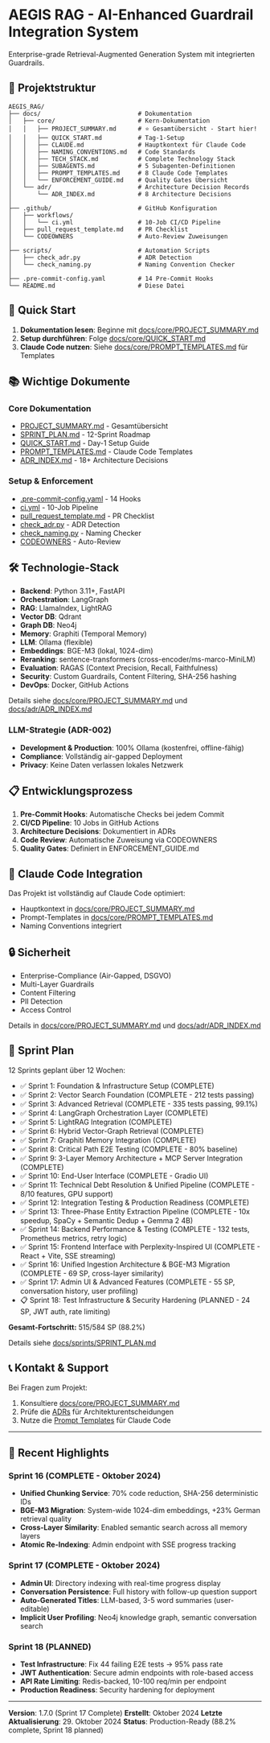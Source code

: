 # AEGIS RAG - AI-Enhanced Guardrail Integration System

Enterprise-grade Retrieval-Augmented Generation System mit integrierten Guardrails.

## 📁 Projektstruktur

```
AEGIS_RAG/
├── docs/                           # Dokumentation
│   ├── core/                       # Kern-Dokumentation
│   │   ├── PROJECT_SUMMARY.md      # ⭐ Gesamtübersicht - Start hier!
│   │   ├── QUICK_START.md          # Tag-1-Setup
│   │   ├── CLAUDE.md               # Hauptkontext für Claude Code
│   │   ├── NAMING_CONVENTIONS.md   # Code Standards
│   │   ├── TECH_STACK.md           # Complete Technology Stack
│   │   ├── SUBAGENTS.md            # 5 Subagenten-Definitionen
│   │   ├── PROMPT_TEMPLATES.md     # 8 Claude Code Templates
│   │   └── ENFORCEMENT_GUIDE.md    # Quality Gates Übersicht
│   └── adr/                        # Architecture Decision Records
│       └── ADR_INDEX.md            # 8 Architecture Decisions
│
├── .github/                        # GitHub Konfiguration
│   ├── workflows/
│   │   └── ci.yml                  # 10-Job CI/CD Pipeline
│   ├── pull_request_template.md    # PR Checklist
│   └── CODEOWNERS                  # Auto-Review Zuweisungen
│
├── scripts/                        # Automation Scripts
│   ├── check_adr.py                # ADR Detection
│   └── check_naming.py             # Naming Convention Checker
│
├── .pre-commit-config.yaml         # 14 Pre-Commit Hooks
└── README.md                       # Diese Datei
```

## 🚀 Quick Start

1. **Dokumentation lesen**: Beginne mit [docs/core/PROJECT_SUMMARY.md](docs/core/PROJECT_SUMMARY.md)
2. **Setup durchführen**: Folge [docs/core/QUICK_START.md](docs/core/QUICK_START.md)
3. **Claude Code nutzen**: Siehe [docs/core/PROMPT_TEMPLATES.md](docs/core/PROMPT_TEMPLATES.md) für Templates

## 📚 Wichtige Dokumente

### Core Dokumentation
- [PROJECT_SUMMARY.md](docs/core/PROJECT_SUMMARY.md) - Gesamtübersicht
- [SPRINT_PLAN.md](docs/sprints/SPRINT_PLAN.md) - 12-Sprint Roadmap
- [QUICK_START.md](docs/core/QUICK_START.md) - Day-1 Setup Guide
- [PROMPT_TEMPLATES.md](docs/core/PROMPT_TEMPLATES.md) - Claude Code Templates
- [ADR_INDEX.md](docs/adr/ADR_INDEX.md) - 18+ Architecture Decisions


### Setup & Enforcement
- [.pre-commit-config.yaml](.pre-commit-config.yaml) - 14 Hooks
- [ci.yml](.github/workflows/ci.yml) - 10-Job Pipeline
- [pull_request_template.md](.github/pull_request_template.md) - PR Checklist
- [check_adr.py](scripts/check_adr.py) - ADR Detection
- [check_naming.py](scripts/check_naming.py) - Naming Checker
- [CODEOWNERS](.github/CODEOWNERS) - Auto-Review

## 🛠️ Technologie-Stack

- **Backend**: Python 3.11+, FastAPI
- **Orchestration**: LangGraph
- **RAG**: LlamaIndex, LightRAG
- **Vector DB**: Qdrant
- **Graph DB**: Neo4j
- **Memory**: Graphiti (Temporal Memory)
- **LLM**: Ollama (flexible)
- **Embeddings**: BGE-M3 (lokal, 1024-dim)
- **Reranking**: sentence-transformers (cross-encoder/ms-marco-MiniLM)
- **Evaluation**: RAGAS (Context Precision, Recall, Faithfulness)
- **Security**: Custom Guardrails, Content Filtering, SHA-256 hashing
- **DevOps**: Docker, GitHub Actions

Details siehe [docs/core/PROJECT_SUMMARY.md](docs/core/PROJECT_SUMMARY.md) und [docs/adr/ADR_INDEX.md](docs/adr/ADR_INDEX.md)

### LLM-Strategie (ADR-002)
- **Development & Production**: 100% Ollama (kostenfrei, offline-fähig)
- **Compliance**: Vollständig air-gapped Deployment
- **Privacy**: Keine Daten verlassen lokales Netzwerk

## 📋 Entwicklungsprozess

1. **Pre-Commit Hooks**: Automatische Checks bei jedem Commit
2. **CI/CD Pipeline**: 10 Jobs in GitHub Actions
3. **Architecture Decisions**: Dokumentiert in ADRs
4. **Code Review**: Automatische Zuweisung via CODEOWNERS
5. **Quality Gates**: Definiert in ENFORCEMENT_GUIDE.md

## 🤖 Claude Code Integration

Das Projekt ist vollständig auf Claude Code optimiert:
- Hauptkontext in [docs/core/PROJECT_SUMMARY.md](docs/core/PROJECT_SUMMARY.md)
- Prompt-Templates in [docs/core/PROMPT_TEMPLATES.md](docs/core/PROMPT_TEMPLATES.md)
- Naming Conventions integriert

## 🔒 Sicherheit

- Enterprise-Compliance (Air-Gapped, DSGVO)
- Multi-Layer Guardrails
- Content Filtering
- PII Detection
- Access Control

Details in [docs/core/PROJECT_SUMMARY.md](docs/core/PROJECT_SUMMARY.md) und [docs/adr/ADR_INDEX.md](docs/adr/ADR_INDEX.md)

## 📅 Sprint Plan

12 Sprints geplant über 12 Wochen:
- ✅ Sprint 1: Foundation & Infrastructure Setup (COMPLETE)
- ✅ Sprint 2: Vector Search Foundation (COMPLETE - 212 tests passing)
- ✅ Sprint 3: Advanced Retrieval (COMPLETE - 335 tests passing, 99.1%)
- ✅ Sprint 4: LangGraph Orchestration Layer (COMPLETE)
- ✅ Sprint 5: LightRAG Integration (COMPLETE)
- ✅ Sprint 6: Hybrid Vector-Graph Retrieval (COMPLETE)
- ✅ Sprint 7: Graphiti Memory Integration (COMPLETE)
- ✅ Sprint 8: Critical Path E2E Testing (COMPLETE - 80% baseline)
- ✅ Sprint 9: 3-Layer Memory Architecture + MCP Server Integration (COMPLETE)
- ✅ Sprint 10: End-User Interface (COMPLETE - Gradio UI)
- ✅ Sprint 11: Technical Debt Resolution & Unified Pipeline (COMPLETE - 8/10 features, GPU support)
- ✅ Sprint 12: Integration Testing & Production Readiness (COMPLETE)
- ✅ Sprint 13: Three-Phase Entity Extraction Pipeline (COMPLETE - 10x speedup, SpaCy + Semantic Dedup + Gemma 2 4B)
- ✅ Sprint 14: Backend Performance & Testing (COMPLETE - 132 tests, Prometheus metrics, retry logic)
- ✅ Sprint 15: Frontend Interface with Perplexity-Inspired UI (COMPLETE - React + Vite, SSE streaming)
- ✅ Sprint 16: Unified Ingestion Architecture & BGE-M3 Migration (COMPLETE - 69 SP, cross-layer similarity)
- ✅ Sprint 17: Admin UI & Advanced Features (COMPLETE - 55 SP, conversation history, user profiling)
- 📋 Sprint 18: Test Infrastructure & Security Hardening (PLANNED - 24 SP, JWT auth, rate limiting)

**Gesamt-Fortschritt:** 515/584 SP (88.2%)

Details siehe [docs/sprints/SPRINT_PLAN.md](docs/sprints/SPRINT_PLAN.md)

## 📞 Kontakt & Support

Bei Fragen zum Projekt:
1. Konsultiere [docs/core/PROJECT_SUMMARY.md](docs/core/PROJECT_SUMMARY.md)
2. Prüfe die [ADRs](docs/adr/ADR_INDEX.md) für Architekturentscheidungen
3. Nutze die [Prompt Templates](docs/core/PROMPT_TEMPLATES.md) für Claude Code

---

## 🎯 Recent Highlights

### Sprint 16 (COMPLETE - Oktober 2024)
- **Unified Chunking Service**: 70% code reduction, SHA-256 deterministic IDs
- **BGE-M3 Migration**: System-wide 1024-dim embeddings, +23% German retrieval quality
- **Cross-Layer Similarity**: Enabled semantic search across all memory layers
- **Atomic Re-Indexing**: Admin endpoint with SSE progress tracking

### Sprint 17 (COMPLETE - Oktober 2024)
- **Admin UI**: Directory indexing with real-time progress display
- **Conversation Persistence**: Full history with follow-up question support
- **Auto-Generated Titles**: LLM-based, 3-5 word summaries (user-editable)
- **Implicit User Profiling**: Neo4j knowledge graph, semantic conversation search

### Sprint 18 (PLANNED)
- **Test Infrastructure**: Fix 44 failing E2E tests → 95% pass rate
- **JWT Authentication**: Secure admin endpoints with role-based access
- **API Rate Limiting**: Redis-backed, 10-100 req/min per endpoint
- **Production Readiness**: Security hardening for deployment

---

**Version**: 1.7.0 (Sprint 17 Complete)
**Erstellt**: Oktober 2024
**Letzte Aktualisierung**: 29. Oktober 2024
**Status**: Production-Ready (88.2% complete, Sprint 18 planned)

